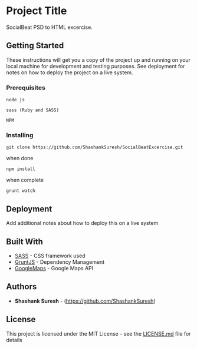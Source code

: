 # Project Title

SocialBeat PSD to HTML excercise. 

## Getting Started

These instructions will get you a copy of the project up and running on your local machine for development and testing purposes. See deployment for notes on how to deploy the project on a live system.

### Prerequisites

```
node js
```

```
sass (Ruby and SASS)
```

```
NPM 
```

### Installing

```
git clone https://github.com/ShashankSuresh/SocialBeatExcercise.git
```

when done 

```
npm install
```

when complete

`grunt watch`

## Deployment

Add additional notes about how to deploy this on a live system

## Built With

* [SASS](https://sass-lang.com/) - CSS framework used
* [GruntJS](https://gruntjs.com/) - Dependency Management
* [GoogleMaps](https://developers.google.com/maps/documentation/) - Google Maps API


## Authors

* **Shashank Suresh** - (https://github.com/ShashankSuresh)

## License

This project is licensed under the MIT License - see the [LICENSE.md](LICENSE.md) file for details
